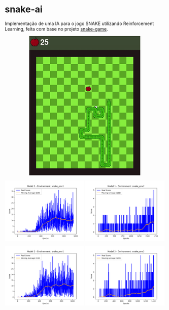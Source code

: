 # snake-ai
Implementação de uma IA para o jogo SNAKE utilizando Reinforcement Learning, feita com base no projeto [snake-game](https://github.com/RafaelMarasca/snake-game).

<p align="center">
<img src="assets/gifs/snake.gif" width="350">
</p>

<p align="center">
  <img src="assets/score/Model1Env1.png" width="250">
  <img src="assets/score/Model1Env2.png" width="250">
</p>

<p align="center">
  <img src="assets/score/Model2Env1.png" width="250">
  <img src="assets/score/Model2Env2.png" width="250">
</p>

